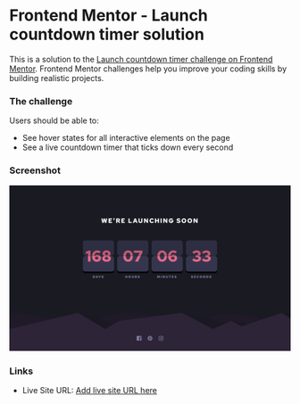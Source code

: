 # Frontend Mentor - Launch countdown timer solution

This is a solution to the [Launch countdown timer challenge on Frontend Mentor](https://www.frontendmentor.io/challenges/launch-countdown-timer-N0XkGfyz-). Frontend Mentor challenges help you improve your coding skills by building realistic projects.

### The challenge

Users should be able to:

- See hover states for all interactive elements on the page
- See a live countdown timer that ticks down every second

### Screenshot

![](./screenshot.png)

### Links

- Live Site URL: [Add live site URL here](https://deft-madeleine-5cda2b.netlify.app/)
